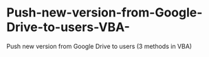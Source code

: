 # Push-new-version-from-Google-Drive-to-users-VBA-
Push new version from Google Drive to users (3 methods in VBA)
